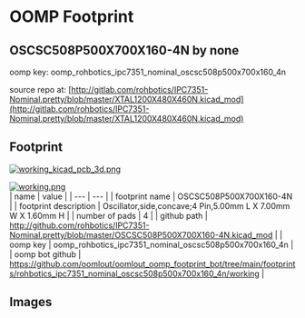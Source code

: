 # OOMP Footprint  
## OSCSC508P500X700X160-4N  by none  
  
oomp key: oomp_rohbotics_ipc7351_nominal_oscsc508p500x700x160_4n  
  
source repo at: [http://gitlab.com/rohbotics/IPC7351-Nominal.pretty/blob/master/XTAL1200X480X460N.kicad_mod](http://gitlab.com/rohbotics/IPC7351-Nominal.pretty/blob/master/XTAL1200X480X460N.kicad_mod)  
## Footprint  
  
[![working_kicad_pcb_3d.png](working_kicad_pcb_3d_600.png)](working_kicad_pcb_3d.png)  
  
[![working.png](working_600.png)](working.png)  
| name | value | 
| --- | --- | 
| footprint name | OSCSC508P500X700X160-4N | 
| footprint description | Oscillator,side,concave;4 Pin,5.00mm L X 7.00mm W X 1.60mm H | 
| number of pads | 4 | 
| github path | http://github.com/rohbotics/IPC7351-Nominal.pretty/blob/master/OSCSC508P500X700X160-4N.kicad_mod | 
| oomp key | oomp_rohbotics_ipc7351_nominal_oscsc508p500x700x160_4n | 
| oomp bot github | https://github.com/oomlout/oomlout_oomp_footprint_bot/tree/main/footprints/rohbotics_ipc7351_nominal_oscsc508p500x700x160_4n/working | 
## Images  
